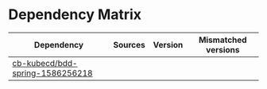 # Dependency Matrix

Dependency | Sources | Version | Mismatched versions
---------- | ------- | ------- | -------------------
[cb-kubecd/bdd-spring-1586256218](https://github.com/cb-kubecd/bdd-spring-1586256218.git) |  | []() | 
